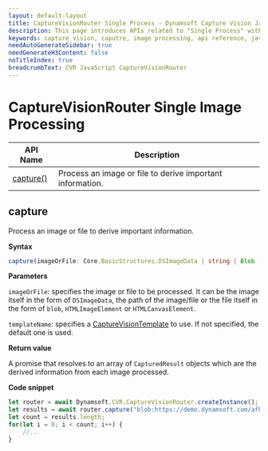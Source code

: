 ```yaml
---
layout: default-layout
title: CaptureVisionRouter Single Process - Dynamsoft Capture Vision JavaScript Edition API
description: This page introduces APIs related to "Single Process" with Dynamsoft Capture Vision JavaScript Edition.
keywords: capture vision, caputre, image processing, api reference, javascript, js
needAutoGenerateSidebar: true
needGenerateH3Content: false
noTitleIndex: true
breadcrumbText: CVR JavaScript CaptureVisionRouter
---
```


# CaptureVisionRouter Single Image Processing

| API Name              | Description                                               |
| --------------------- | --------------------------------------------------------- |
| [capture()](#capture) | Process an image or file to derive important information. |

## capture

Process an image or file to derive important information.

**Syntax**

```typescript
capture(imageOrFile: Core.BasicStructures.DSImageData | string | Blob | HTMLImageElement | HTMLCanvasElement, templateName?: string): Promise<Array<Core.BasicStructures.CapturedResult>>;
```

**Parameters**

`imageOrFile`: specifies the image or file to be processed. It can be the image itself in the form of `DSImageData`, the path of the image/file or the file itself in the form of `blob`, `HTMLImageElement` or `HTMLCanvasElement`.

`templateName`: specifies a [CaptureVisionTemplate]({{site.parameterFile}}capture-vision-template.html) to use. If not specified, the default one is used.

**Return value**

A promise that resolves to an array of `CapturedResult` objects which are the derived information from each image processed.

**Code snippet**

```javascript
let router = await Dynamsoft.CVR.CaptureVisionRouter.createInstance();
let results = await router.capture("blob:https://demo.dynamsoft.com/afb84bd2-e8cb-4b96-92b6-36dc89783692", "ReadSingleBarcode");
let count = results.length;
for(let i = 0; i < count; i++) {
    //...
}
```